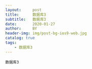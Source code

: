```yaml
---
layout:     post
title:      数据库3
subtitle:   数据库3
date:       2020-01-27
author:     BY
header-img: img/post-bg-ios9-web.jpg
catalog: true
tags:
    - 数据库3
---
```


```
数据库3


```


